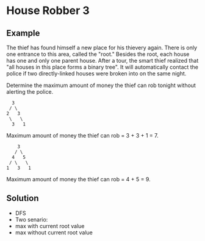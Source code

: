 # House Robber 3
## Example
The thief has found himself a new place for his thievery again. There is only one entrance to this area, called the "root." Besides the root, each house has one and only one parent house. After a tour, the smart thief realized that "all houses in this place forms a binary tree". It will automatically contact the police if two directly-linked houses were broken into on the same night.

Determine the maximum amount of money the thief can rob tonight without alerting the police.

```
  3
 / \
2   3
 \   \ 
  3   1
```
Maximum amount of money the thief can rob = 3 + 3 + 1 = 7.

```
    3
   / \
  4   5
 / \   \ 
1   3   1

```
Maximum amount of money the thief can rob = 4 + 5 = 9.

## Solution
- DFS
- Two senario: 
 - max with current root value
 - max without current root value
